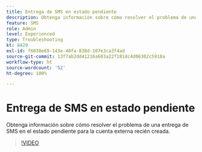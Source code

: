 ```yaml
---
title: Entrega de SMS en estado pendiente
description: Obtenga información sobre cómo resolver el problema de una entrega de SMS en el estado pendiente para la cuenta externa recién creada.
feature: SMS
role: Admin
level: Experienced
type: Troubleshooting
kt: 8429
exl-id: f6030e69-143e-40fa-838d-107e3ca3f4ad
source-git-commit: 13f7ab2dd41216a603a22f181dc4d06302c5918a
workflow-type: ht
source-wordcount: '52'
ht-degree: 100%

---
```


# Entrega de SMS en estado pendiente

Obtenga información sobre cómo resolver el problema de una entrega de SMS en el estado pendiente para la cuenta externa recién creada.

>[!VIDEO](https://video.tv.adobe.com/v/335986?quality=12&learn=on)

